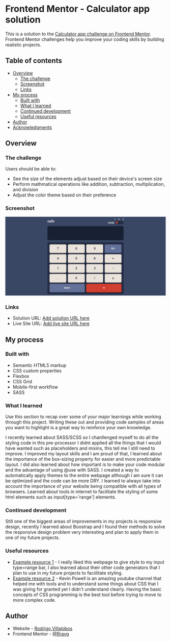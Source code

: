 # Frontend Mentor - Calculator app solution

This is a solution to the [Calculator app challenge on Frontend Mentor](https://www.frontendmentor.io/challenges/calculator-app-9lteq5N29). Frontend Mentor challenges help you improve your coding skills by building realistic projects. 

## Table of contents

- [Overview](#overview)
  - [The challenge](#the-challenge)
  - [Screenshot](#screenshot)
  - [Links](#links)
- [My process](#my-process)
  - [Built with](#built-with)
  - [What I learned](#what-i-learned)
  - [Continued development](#continued-development)
  - [Useful resources](#useful-resources)
- [Author](#author)
- [Acknowledgments](#acknowledgments)


## Overview

### The challenge

Users should be able to:

- See the size of the elements adjust based on their device's screen size
- Perform mathmatical operations like addition, subtraction, multiplication, and division
- Adjust the color theme based on their preference
<!-- - **Bonus**: Have their initial theme preference checked using `prefers-color-scheme` and have any additional changes saved in the browser (This feature is still under development)-->

### Screenshot

![](design/screenshot.png)


### Links

- Solution URL: [Add solution URL here](https://github.com/Rravg/Calculator-app)
- Live Site URL: [Add live site URL here](https://rravg.github.io/Calculator-app/)

## My process

### Built with

- Semantic HTML5 markup
- CSS custom properties
- Flexbox
- CSS Grid
- Mobile-first workflow
- SASS

### What I learned

Use this section to recap over some of your major learnings while working through this project. Writing these out and providing code samples of areas you want to highlight is a great way to reinforce your own knowledge.

I recently learned about SASS/SCSS so I chanllenged myself to do all the styling code in this pre-processor I didnt applied all the things that I would have wanted such as placeholders and mixins, this tell me I still need to improve. 
I improved my layout skills and I am proud of that, I learned about the importance of the box-sizing property for easier and more predictable layout. I did also learned about how important is to make your code modular and the advantage of using @use with SASS. 
I created a way to automatically apply themes to the entire webpage although I am sure it can be optimized and the code can be more DRY. 
I learned to always take into account the importance of your website being compatible with all types of browsers.
Learned about tools in internet to facilitate the styling of some html elements such as input[type='range'] elements. 



### Continued development

Still one of the biggest areas of improvements in my projects is responsive design, recently I learned about Boostrap and I found their methods to solve the responsive design problem very interesting and plan to apply them in one of my future projects. 


### Useful resources

- [Example resource 1](https://www.cssportal.com/) - I really liked this webpage to give style to my input type=range bar, I also learned about their other code generators that I plan to use in my future projects to faciilitate styling.
- [Example resource 2](https://www.youtube.com/user/KepowOb) - Kevin Powell is an amazing youtube channel that helped me with tools and to understand some things about CSS that I was giving for granted yet I didn't understand clearly. Having the basic concepts of CSS programming is the best tool before trying to move to more complex code.


## Author

- Website - [Rodrigo Villalobos]()
- Frontend Mentor - [@Rravg](https://www.frontendmentor.io/profile/Rravg)
